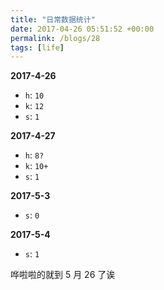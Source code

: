 ```yaml
---
title: "日常数据统计"
date: 2017-04-26 05:51:52 +00:00
permalink: /blogs/28
tags: [life]
---
```

**2017-4-26**

- `h`: `10`
- `k`: `12`
- `s`: `1`

**2017-4-27**

- `h`: `8?`
- `k`: `10+`
- `s`: `1`

**2017-5-3**

- `s`: `0`

**2017-5-4**

- `s`: `1`

哗啦啦的就到 5 月 26 了诶
